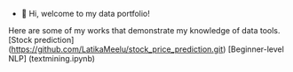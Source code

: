 - 👋 Hi, welcome to my data portfolio!


Here are some of my works that demonstrate my knowledge of data tools.
[Stock prediction] (https://github.com/LatikaMeelu/stock_price_prediction.git)
[Beginner-level NLP] (textmining.ipynb)

